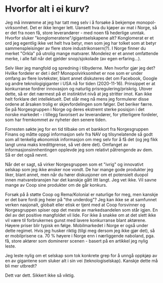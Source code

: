 # Hvorfor alt i ei kurv?


Jeg må innrømme at jeg har tatt meg selv i å forsøke å bekjempe monopol-virksomhet. Det er ikke lenger lett. Uansett hva du kjøper av mat i Norge, så er det
fra noen få, store leverandører - med noen få hederlige unntak. Hvorfor sluker "konglomeratene"/gigantselskapene alt? 
Konglomerat er et ord jeg egentlig ikke vet helt hva betyr, men som jeg
har tolket som at betyr sammenspleisinger av flere store industrikonsern(?). I Norge finner du merket "Orkla" på utrolig mange matvarer. Mondelez er et annet
omfattende merke, i alle fall når det gjelder snop/sjokolade (av egen erfaring...).


Selv liker jeg mangfold og spredning i tilbyderne. Men hvorfor gjør jeg det? Hvilke fordeler er det i det? Monopolvirksomhet er noe som er under omfang
av flere lovtekster, blant annet diskuteres det om Facebook, Google og andre teknologigiganter i USA nå for tiden (2020-11-16). Prinsippet er at
konkurranse fordrer innovasjon og naturlig prisregulering/priskrig. Utover dette, så er det nærmest på et instinktivt nivå at jeg stritter imot. Kan ikke
helt forklare det intellektuelt. Det slår meg nå mens jeg formulerer disse ordene at årsaken trolig er skjevfordelingen som følger. Det beriker færre. Se på
Norgesgruppen i Norge og deres ekstremt sterke posisjon i det norske markedet - i tillegg 
favorisert av leverandører, for ytterligere fordeler, som har fremkommet
av nyheter den senere tiden.


Forresten søkte jeg for en tid tilbake om et bankkort fra Norgesgruppen Finans og måtte oppgi informasjon selv fra NAV og 
tilsynelatende så godt som all tenkelig økonomisk
informasjon om meg selv for å få det (og jeg fikk langt unna maks kredittgrense, så vet dere det). Omfanget av informasjonsinnhentingen
opplevde jeg som relativt påtrengende av dem. Så er det også nevnt.


Når det er sagt, så virker Norgesgruppen som et "ivrig" og innovativt selskap som jeg ikke ønsker noe vondt. De har mange gode produkter jeg liker, blant annet,
men når du hører diskusjoner om et potensielt duopol innen matvarebransjen har det kanskje gått litt langt. Jeg vet ikke. Vil savne mange av Coop sine
produkter om de går konkurs.


Forsøk på å støtte Coop og Rema/Kolonial er naturlige 
for meg, men kanskje er det bare fordi jeg heier på "the underdog"? Jeg kan ikke se
at samfunnet verken nasjonalt, globalt eller etisk er tjent med at Coop forsvinner og Norgesgruppen spiser opp det meste av markedsandelen som står igjen.
En del av det positive mangfoldet vil lide. 
For ikke å snakke om at det slett ikke vil være til forbrukernes gunst med lavere konkurranse blant aktørene. Høyere priser blir typisk en følge. Mobilmarkedet
i Norge er også under dette regimet. Hvis jeg husker riktig (tilgi meg dersom jeg ikke gjør det), så er mobilprisene ca. 70 % høyere i Norge enn i nærliggende
naboland, pga. få, store aktører som dominerer scenen - basert på en artikkel jeg nylig leste.


Jeg leste nylig om et selskap som tok konkrete grep for å unngå oppkjøp av en av gigantene som sluker alt i sin vei (teknologiselskap).
Kanskje dette må bli mer utbredt?


Dett var dett. Sikkert ikke så viktig.
